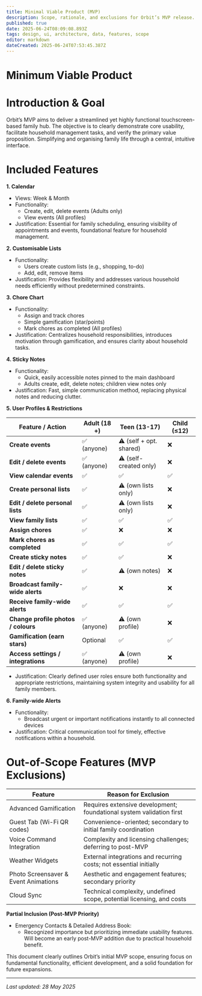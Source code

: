 ```yaml
---
title: Minimal Viable Product (MVP)
description: Scope, rationale, and exclusions for Orbit’s MVP release.
published: true
date: 2025-06-24T08:09:08.893Z
tags: design, ui, architecture, data, features, scope
editor: markdown
dateCreated: 2025-06-24T07:53:45.387Z
---
```


# Minimum Viable Product

# **Introduction & Goal**

Orbit’s MVP aims to deliver a streamlined yet highly functional touchscreen-based family hub. The objective is to clearly demonstrate core usability, facilitate household management tasks, and verify the primary value proposition. Simplifying and organising family life through a central, intuitive interface.

# **Included Features**

**1. Calendar**

- Views: Week & Month
- Functionality:
    - Create, edit, delete events (Adults only)
    - View events (All profiles)
- Justification: Essential for family scheduling, ensuring visibility of appointments and events, foundational feature for household management.

**2. Customisable Lists**

- Functionality:
    - Users create custom lists (e.g., shopping, to-do)
    - Add, edit, remove items
- Justification: Provides flexibility and addresses various household needs efficiently without predetermined constraints.

**3. Chore Chart**

- Functionality:
    - Assign and track chores
    - Simple gamification (star/points)
    - Mark chores as completed (All profiles)
- Justification: Centralizes household responsibilities, introduces motivation through gamification, and ensures clarity about household tasks.

**4. Sticky Notes**

- Functionality:
    - Quick, easily accessible notes pinned to the main dashboard
    - Adults create, edit, delete notes; children view notes only
- Justification: Fast, simple communication method, replacing physical notes and reducing clutter.

**5. User Profiles & Restrictions**

| **Feature / Action** | **Adult (18 +)** | **Teen (13-17)** | **Child (≤12)** |
| --- | --- | --- | --- |
| **Create events** | ✅ (anyone) | ⚠️ (self + opt. shared) | ❌ |
| **Edit / delete events** | ✅ (anyone) | ⚠️ (self-created only) | ❌ |
| **View calendar events** | ✅ | ✅ | ✅ |
| **Create personal lists** | ✅ | ⚠️ (own lists only) | ❌ |
| **Edit / delete personal lists** | ✅ | ⚠️ (own lists only) | ❌ |
| **View family lists** | ✅ | ✅ | ✅ |
| **Assign chores** | ✅ | ❌ | ❌ |
| **Mark chores as completed** | ✅ | ✅ | ✅ |
| **Create sticky notes** | ✅ | ✅  | ❌ |
| **Edit / delete sticky notes** | ✅ | ⚠️ (own notes) | ❌ |
| **Broadcast family-wide alerts** | ✅ | ❌ | ❌ |
| **Receive family-wide alerts** | ✅ | ✅ | ✅ |
| **Change profile photos / colours** | ✅ (anyone) | ⚠️ (own profile) | ❌ |
| **Gamification (earn stars)** | Optional | ✅ | ✅ |
| **Access settings / integrations** | ✅ (anyone) | ⚠️ (own profile) | ❌ |
- Justification: Clearly defined user roles ensure both functionality and appropriate restrictions, maintaining system integrity and usability for all family members.

**6. Family-wide Alerts**

- Functionality:
    - Broadcast urgent or important notifications instantly to all connected devices
- Justification: Critical communication tool for timely, effective notifications within a household.

# **Out-of-Scope Features (MVP Exclusions)**

| **Feature** | **Reason for Exclusion** |
| --- | --- |
| Advanced Gamification | Requires extensive development; foundational system validation first |
| Guest Tab (Wi-Fi QR codes) | Convenience-oriented; secondary to initial family coordination |
| Voice Command Integration | Complexity and licensing challenges; deferring to post-MVP |
| Weather Widgets | External integrations and recurring costs; not essential initially |
| Photo Screensaver & Event Animations | Aesthetic and engagement features; secondary priority |
| Cloud Sync | Technical complexity, undefined scope, potential licensing, and costs |

**Partial Inclusion (Post-MVP Priority)**

- Emergency Contacts & Detailed Address Book:
    - Recognized importance but prioritizing immediate usability features. Will become an early post-MVP addition due to practical household benefit.

This document clearly outlines Orbit’s initial MVP scope, ensuring focus on fundamental functionality, efficient development, and a solid foundation for future expansions.

---

*Last updated: 28 May 2025*